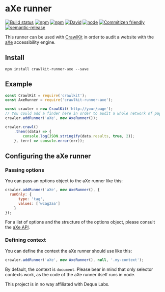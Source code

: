 # aXe runner
[![Build status](https://img.shields.io/travis/crawlkit/runner-axe/master.svg)](https://travis-ci.org/crawlkit/runner-axe)
[![npm](https://img.shields.io/npm/v/crawlkit-runner-axe.svg)](https://www.npmjs.com/package/crawlkit-runner-axe)
[![npm](https://img.shields.io/npm/l/crawlkit-runner-axe.svg)]()
[![David](https://img.shields.io/david/crawlkit/runner-axe.svg)]()
[![node](https://img.shields.io/node/v/crawlkit-runner-axe.svg)]()
[![Commitizen friendly](https://img.shields.io/badge/commitizen-friendly-brightgreen.svg)](http://commitizen.github.io/cz-cli/)
[![semantic-release](https://img.shields.io/badge/%20%20%F0%9F%93%A6%F0%9F%9A%80-semantic--release-e10079.svg)](https://github.com/semantic-release/semantic-release)

This runner can be used with [CrawlKit](https://github.com/crawlkit/crawlkit) in order to audit a website with the [aXe](https://github.com/dequelabs/axe-core) accessibility engine.

## Install
```console
npm install crawlkit-runner-axe --save
```

## Example
```javascript
const CrawlKit = require('crawlkit');
const AxeRunner = require('crawlkit-runner-axe');

const crawler = new CrawlKit('http://your/page');
// You could add a finder here in order to audit a whole network of pages
crawler.addRunner('aXe', new AxeRunner());

crawler.crawl()
    .then((data) => {
        console.log(JSON.stringify(data.results, true, 2));
    }, (err) => console.error(err));
```

## Configuring the aXe runner

### Passing options
You can pass an options object to the aXe runner like this:
```javascript
crawler.addRunner('aXe', new AxeRunner(), {
  runOnly: {
      type: 'tag',
      values: ['wcag2aa']
    }
});
```
For a list of options and the structure of the options object, please consult the [aXe API](https://github.com/dequelabs/axe-core/blob/master/doc/API.md#a11ycheck-parameters).

### Defining context
You can define the context the aXe runner should use like this:
```javascript
crawler.addRunner('aXe', new AxeRunner(), null, '.my-context');
```
By default, the context is `document`. Please bear in mind that only selector contexts work, as the code of the aXe runner itself runs in node.

This project is in no way affiliated with Deque Labs.
